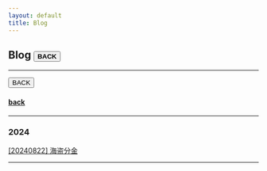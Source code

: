 ```yaml
---
layout: default
title: Blog
---
```


## Blog   <button name="back" onclick="./index.html" style="font-weight:bold;">BACK</button>
- - - 

<button name="back" onclick="./">BACK</button>

#### [back](./)

- - - 
### 2024

[[20240822] 海盗分金](./blog/2024-08-22-海盗分金.html)

- - - 
